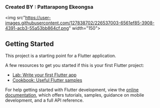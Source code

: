 ### Created BY : Pattarapong Ekeongsa


<img src"https://user-images.githubusercontent.com/127838702/226537003-6561ef85-3908-4391-acb3-55a53bb864cf.png" width="150">





## Getting Started

This project is a starting point for a Flutter application.

A few resources to get you started if this is your first Flutter project:

- [Lab: Write your first Flutter app](https://docs.flutter.dev/get-started/codelab)
- [Cookbook: Useful Flutter samples](https://docs.flutter.dev/cookbook)

For help getting started with Flutter development, view the
[online documentation](https://docs.flutter.dev/), which offers tutorials,
samples, guidance on mobile development, and a full API reference.
